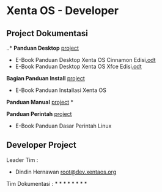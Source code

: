 # Xenta OS - Developer
## Project Dokumentasi
..* **Panduan Desktop** [project](desktop)
 * E-Book Panduan Desktop Xenta OS Cinnamon Edisi[.odt](../blob/master/e-book/desktop/E-Book%20Panduan%20Desktop%20Xenta%20OS%20Cinnamon%20Edisi.odt)
 * E-Book Panduan Desktop Xenta OS Xfce Edisi[.odt](../blob/master/e-book/desktop/E-Book%20Panduan%20Desktop%20Xenta%20OS%20Xfce%20Edisi.odt)

**Bagian Panduan Install** [project](install)
 * E-Book Panduan Installasi Xenta OS  

**Panduan Manual** [project](manual)
 * 

**Panduan Perintah** [project](perintah)
 * E-Book Panduan Dasar Perintah Linux  

## Developer Project
Leader Tim         : 
 * Dindin Hernawan <root@dev.xentaos.org>

Tim Dokumentasi    :
 * 
 * 
 * 
 * 
 * 
 * 
 * 
 * 
